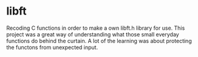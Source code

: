 # libft

Recoding C functions in order to make a own libft.h library for use.
This project was a great way of understanding what those small everyday functions do behind the curtain.
A lot of the learning was about protecting the functons from unexpected input.
